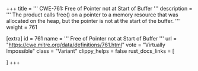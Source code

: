 +++
title = '''
CWE-761: Free of Pointer not at Start of Buffer
'''
description	= '''
The product calls free() on a pointer to a memory resource that was allocated on the heap, but the pointer is not at the start of the buffer.
'''
weight = 761

[extra]
id = 761
name = '''
Free of Pointer not at Start of Buffer
'''
url = "https://cwe.mitre.org/data/definitions/761.html"
vote = "Virtually Impossible"
class = "Variant"
clippy_helps = false
rust_docs_links = [
	
]
+++
